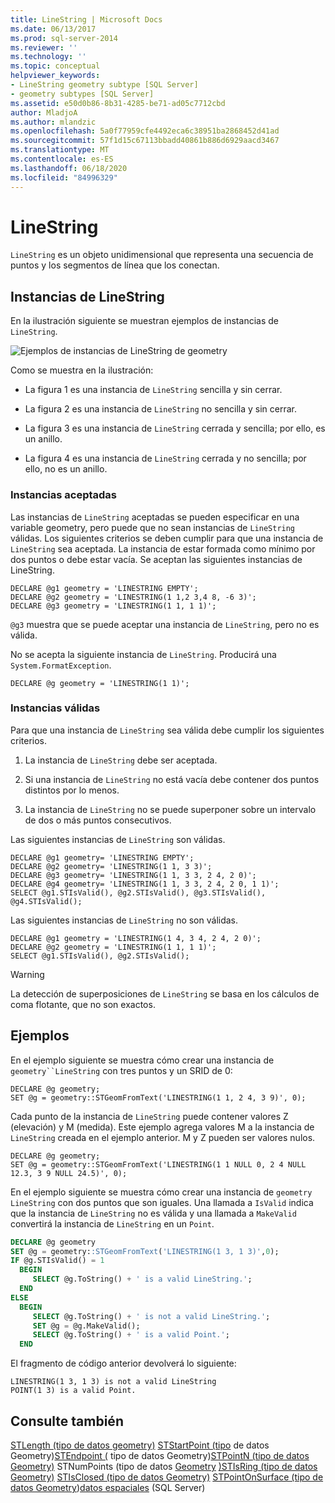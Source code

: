 ```yaml
---
title: LineString | Microsoft Docs
ms.date: 06/13/2017
ms.prod: sql-server-2014
ms.reviewer: ''
ms.technology: ''
ms.topic: conceptual
helpviewer_keywords:
- LineString geometry subtype [SQL Server]
- geometry subtypes [SQL Server]
ms.assetid: e50d0b86-8b31-4285-be71-ad05c7712cbd
author: MladjoA
ms.author: mlandzic
ms.openlocfilehash: 5a0f77959cfe4492eca6c38951ba2868452d41ad
ms.sourcegitcommit: 57f1d15c67113bbadd40861b886d6929aacd3467
ms.translationtype: MT
ms.contentlocale: es-ES
ms.lasthandoff: 06/18/2020
ms.locfileid: "84996329"
---
```

# <a name="linestring"></a>LineString
  `LineString` es un objeto unidimensional que representa una secuencia de puntos y los segmentos de línea que los conectan.

## <a name="linestring-instances"></a>Instancias de LineString
 En la ilustración siguiente se muestran ejemplos de instancias de `LineString`.

 ![Ejemplos de instancias de LineString de geometry](../../database-engine/media/linestring.gif "Ejemplos de instancias de LineString de geometry")

 Como se muestra en la ilustración:

-   La figura 1 es una instancia de `LineString` sencilla y sin cerrar.

-   La figura 2 es una instancia de `LineString` no sencilla y sin cerrar.

-   La figura 3 es una instancia de `LineString` cerrada y sencilla; por ello, es un anillo.

-   La figura 4 es una instancia de `LineString` cerrada y no sencilla; por ello, no es un anillo.

### <a name="accepted-instances"></a>Instancias aceptadas
 Las instancias de `LineString` aceptadas se pueden especificar en una variable geometry, pero puede que no sean instancias de `LineString` válidas. Los siguientes criterios se deben cumplir para que una instancia de `LineString` sea aceptada. La instancia de estar formada como mínimo por dos puntos o debe estar vacía. Se aceptan las siguientes instancias de LineString.

```
DECLARE @g1 geometry = 'LINESTRING EMPTY';
DECLARE @g2 geometry = 'LINESTRING(1 1,2 3,4 8, -6 3)';
DECLARE @g3 geometry = 'LINESTRING(1 1, 1 1)';
```

 `@g3` muestra que se puede aceptar una instancia de `LineString`, pero no es válida.

 No se acepta la siguiente instancia de `LineString`. Producirá una `System.FormatException`.

```
DECLARE @g geometry = 'LINESTRING(1 1)';
```

### <a name="valid-instances"></a>Instancias válidas
 Para que una instancia de `LineString` sea válida debe cumplir los siguientes criterios.

1.  La instancia de `LineString` debe ser aceptada.

2.  Si una instancia de `LineString` no está vacía debe contener dos puntos distintos por lo menos.

3.  La instancia de `LineString` no se puede superponer sobre un intervalo de dos o más puntos consecutivos.

 Las siguientes instancias de `LineString` son válidas.

```
DECLARE @g1 geometry= 'LINESTRING EMPTY';
DECLARE @g2 geometry= 'LINESTRING(1 1, 3 3)';
DECLARE @g3 geometry= 'LINESTRING(1 1, 3 3, 2 4, 2 0)';
DECLARE @g4 geometry= 'LINESTRING(1 1, 3 3, 2 4, 2 0, 1 1)';
SELECT @g1.STIsValid(), @g2.STIsValid(), @g3.STIsValid(), @g4.STIsValid();

```

 Las siguientes instancias de `LineString` no son válidas.

```
DECLARE @g1 geometry = 'LINESTRING(1 4, 3 4, 2 4, 2 0)';
DECLARE @g2 geometry = 'LINESTRING(1 1, 1 1)';
SELECT @g1.STIsValid(), @g2.STIsValid();
```

> [!WARNING]
>  La detección de superposiciones de `LineString` se basa en los cálculos de coma flotante, que no son exactos.

## <a name="examples"></a>Ejemplos
 En el ejemplo siguiente se muestra cómo crear una instancia de `geometry``LineString` con tres puntos y un SRID de 0:

```
DECLARE @g geometry;
SET @g = geometry::STGeomFromText('LINESTRING(1 1, 2 4, 3 9)', 0);
```

 Cada punto de la instancia de `LineString` puede contener valores Z (elevación) y M (medida). Este ejemplo agrega valores M a la instancia de `LineString` creada en el ejemplo anterior. M y Z pueden ser valores nulos.

```
DECLARE @g geometry;
SET @g = geometry::STGeomFromText('LINESTRING(1 1 NULL 0, 2 4 NULL 12.3, 3 9 NULL 24.5)', 0);
```

 En el ejemplo siguiente se muestra cómo crear una instancia de `geometry LineString` con dos puntos que son iguales. Una llamada a `IsValid` indica que la instancia de `LineString` no es válida y una llamada a `MakeValid` convertirá la instancia de `LineString` en un `Point`.

```sql
DECLARE @g geometry
SET @g = geometry::STGeomFromText('LINESTRING(1 3, 1 3)',0);
IF @g.STIsValid() = 1
  BEGIN
     SELECT @g.ToString() + ' is a valid LineString.';  
  END
ELSE
  BEGIN
     SELECT @g.ToString() + ' is not a valid LineString.';
     SET @g = @g.MakeValid();
     SELECT @g.ToString() + ' is a valid Point.';  
  END

```

 El fragmento de código anterior devolverá lo siguiente:

```
LINESTRING(1 3, 1 3) is not a valid LineString
POINT(1 3) is a valid Point.
```

## <a name="see-also"></a>Consulte también
 [STLength &#40;tipo de datos geometry&#41;](/sql/t-sql/spatial-geometry/stlength-geometry-data-type) [STStartPoint &#40;tipo](/sql/t-sql/spatial-geometry/ststartpoint-geometry-data-type) de datos Geometry&#41;[STEndpoint &#40;](/sql/t-sql/spatial-geometry/stendpoint-geometry-data-type) tipo de datos Geometry&#41;[STPointN &#40;tipo de datos Geometry&#41;](/sql/t-sql/spatial-geometry/stpointn-geometry-data-type) STNumPoints &#40;tipo de datos [Geometry](/sql/t-sql/spatial-geometry/stnumpoints-geometry-data-type) [&#41;STIsRing &#40;tipo de datos Geometry&#41;](/sql/t-sql/spatial-geometry/stisring-geometry-data-type) [STIsClosed &#40;tipo de datos Geometry&#41;](/sql/t-sql/spatial-geometry/stisclosed-geometry-data-type) [STPointOnSurface &#40;tipo de datos Geometry](/sql/t-sql/spatial-geometry/stpointonsurface-geometry-data-type)&#41;[datos espaciales](../spatial/spatial-data-sql-server.md) &#40;SQL Server&#41;


